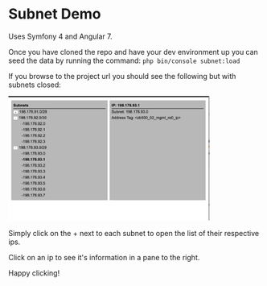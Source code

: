 Subnet Demo
==============================

Uses Symfony 4 and Angular 7.

Once you have cloned the repo and have your dev environment up you can seed the data by running the command: `php bin/console subnet:load`

If you browse to the project url you should see the following but with subnets closed:

<img src="subnet_demo.png" style="width: 400px;" width=400 />

Simply click on the + next to each subnet to open the list of their respective ips.

Click on an ip to see it's information in a pane to the right.

Happy clicking!
